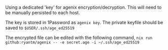Using a dedicated 'key' for agenix encryption/decryption.  This will need to be manually persisted to each host.

The key is stored in 1Password as `agenix key`.  The private keyfile should be saved to `$USER/.ssh/age_ed25519`

The encrypted file can be edited with the following command, `nix run github:ryantm/agenix -- -e secret.age -i ~/.ssh/age_ed25519`
